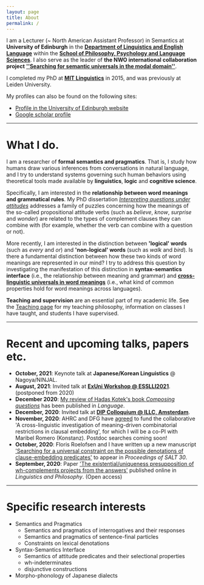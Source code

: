 ```yaml
---
layout: page
title: About
permalink: /
---
```


I am a Lecturer (~ North American Assistant Professor) in Semantics at **University of Edinburgh** in the **[Department of Linguistics and English Language](https://www.ed.ac.uk/ppls/linguistics-and-english-language)** within the **[School of Philosophy, Psychology and Language Sciences](https://www.ed.ac.uk/ppls)**. I also serve as the leader of **the NWO international collaboration project** **[''Searching for semantic universals in the modal domain''](wuegaki.github.io/modal-universals/)**. 

I completed my PhD at **[MIT Linguistics](http://web.mit.edu/linguistics/)** in 2015, and was previously at Leiden University.

<!-- I also have the following external appointments in academic journals and conferences:
- an editorial board member of *[Semantics & Pragmatics](http://semprag.org/)*
- a review board member of *[Snippets](http://www.ledonline.it/snippets/)*
- a steering committee member of [Logic and Engineering in Natural Language Semantics (LENLS)](http://www.is.ocha.ac.jp/~bekki/lenls/). -->

My profiles can also be found on the following sites:
- [Profile in the University of Edinburgh website](https://www.ed.ac.uk/profile/wataru-uegaki)
- [Google scholar profile](https://scholar.google.co.jp/citations?user=PHs9XX8AAAAJ)

---

# What I do.

I am a researcher of **formal semantics and pragmatics**. That is, I study how humans draw various inferences from conversations in natural language, and I try to understand systems governing such human behaviors using theoretical tools made available by **linguistics**, **logic** and **cognitive science**.

Specifically, I am interested in the **relationship between word meanings and grammatical rules**. My PhD dissertation *[Interpreting questions under attitudes](http://hdl.handle.net/1721.1/99318)* addresses a family of puzzles concerning how the meanings of the so-called propositional attitude verbs (such as *believe*, *know*, *surprise* and *wonder*) are related to the types of complement clauses they can combine with (for example, whether the verb can combine with a question or not). 

More recently, I am interested in the distinction between **'logical' words** (such as *every* and *or*) and **'non-logical' words** (such as *walk* and *bird*). Is there a fundamental distinction between how these two kinds of word meanings are represented in our mind? I try to address this question by investigating the manifestation of this distinction in **syntax-semantics interface** (i.e., the relationship between meaning and grammar) and [**cross-linguistic universals in word meanings**](wuegaki.github.io/modal-universals/) (i.e., what kind of common properties hold for word meanings across languages). 

<!-- I also specialise in **Japanese linguistics**. I investigate various aspects of the grammatical structure of the languages/dialects in Japan, with an aim to uncover the nature of the similarity and differences that the Japanese languages have with other languages in the world. -->

**Teaching and supervision** are an essential part of my academic life. See the [Teaching page](wuegaki.github.io/teaching) for my teaching philosophy, information on classes I have taught, and students I have supervised.

---

# Recent and upcoming talks, papers etc.


<!-- - **August, 2020**: Course at the **EGG Summer School** -->
- **October, 2021**: Keynote talk at **Japanese/Korean Linguistics** @ Nagoya/NINJAL.
- **August, 2021**: Invited talk at [**ExUni Workshop @ ESSLLI2021**](http://mmaldonadosyncog.ppls.ed.ac.uk/ExUni/). (postponed from 2020)
- **December 2020**: [My review of Hadas Kotek's book _Composing questions_](https://muse.jhu.edu/article/775372) has been published in *Language*. 
- **December, 2020**: Invited talk at [**DIP Colloquium @ ILLC, Amsterdam**](http://projects.illc.uva.nl/LoLa/DIP-Colloquium/). 
- **November, 2020**: AHRC and DFG have [agreed](https://www.ukri.org/news/uk-german-collaborative-research-projects-announced/?utm_source=Twitter&utm_medium=social&utm_campaign=SocialSignIn) to fund the collaborative 'A cross-linguistic investigation of meaning-driven combinatorial restrictions in clausal embedding', for which I will be a co-PI with Maribel Romero (Konstanz). Postdoc searches coming soon! 
- **October, 2020**: Floris Roelofsen and I have written up a new manuscript ['Searching for a universal constraint on the possible denotations of clause-embedding predicates'](https://semanticsarchive.net/Archive/mI0YWFjM/paper.pdf) to appear in *Proceedings of SALT 30*.
- **September, 2020**: Paper ['The existential/uniqueness presupposition of wh-complements projects from the answers'](https://doi.org/10.1007/s10988-020-09309-4) published online in _Linguistics and Philosophy_. (Open access)
<!-- - **August 17-20, 2020**: Talk 'Searching for a universal constraint on the denotation of clause-embedding predicates' (co-authored with Floris Roelofsen) at [**SALT 30**](https://saltconf.github.io/salt30/index.html). 
- **July 19, 2020**: New manuscript ['*NAND and the communicative efficiency model'](https://semanticsarchive.net/Archive/2M0YTUzN/paper.pdf)  -->

---

# Specific research interests

- Semantics and Pragmatics
  - Semantics and pragmatics of interrogatives and their responses
  - Semantics and pragmatics of sentence-final particles
  - Constraints on lexical denotations
- Syntax-Semantics Interface
  - Semantics of attitude predicates and their selectional properties
  - wh-indeterminates
  - disjunctive constructions
- Morpho-phonology of Japanese dialects
